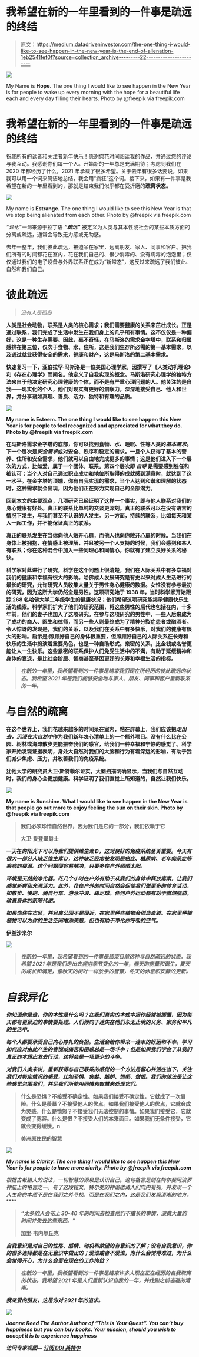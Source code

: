 # 我希望在新的一年里看到的一件事是疏远的终结

> 原文：<https://medium.datadriveninvestor.com/the-one-thing-i-would-like-to-see-happen-in-the-new-year-is-the-end-of-alienation-1eb2541fef0f?source=collection_archive---------22----------------------->

![](img/72c9182800869a0a65c050e809aee3cf.png)

My Name is **Hope**. The one thing I would like to see happen in the New Year is for people to wake up every morning with the hope for a beautiful life each and every day filling their hearts. Photo by @freepik via freepik.com

# 我希望在新的一年里看到的一件事是疏远的终结

祝我所有的读者和关注者新年快乐！感谢您花时间阅读我的作品，并通过您的评论与我互动。我感谢你们每一个人。开始新的一年总是充满期待；考虑到我们在 2020 年都经历了什么，2021 年承载了很多希望。关于去年有很多话要说，如果我可以用一个词来简洁地总结，我会用“疯狂”这个词。接下来，如果有一件事是我希望在新的一年里看到的，那就是结束我们似乎都在受折磨的**疏离状态。**

![](img/796073fd35b91fe21c1f1489d94477b1.png)

My name is **Estrange.** The one thing I would like to see this New Year is that we stop being alienated from each other. Photo by @freepik via freepik.com

*“异化”一词*来源于拉丁语 ***“疏远”*** 被定义为人类与其本性或社会的某些本质方面的分离或疏远，通常会导致无力感或无助感。

去年一整年，我们彼此疏远，被迫呆在家里，远离朋友、家人、同事和客户。把我们所有的时间都花在室内，花在我们自己的、很少消毒的、没有病毒的泡泡里；仅仅通过我们的电子设备与外界联系正在成为“新常态”，这反过来疏远了我们彼此、自然和我们自己。

# 彼此疏远

> *没有人是孤岛*

**人类是社会动物，联系是人类的核心需求；我们需要健康的关系来茁壮成长。正是通过联系，我们完成了生活中发生在我们身上的几乎所有事情。这不仅仅是一种偏好，这是一种生存需要。因此，毫不奇怪，在马斯洛的需求金字塔中，联系和归属感排在第三位，仅次于食物、水、住所，这是我们生存所必需的第一基本需求，以及通过就业获得安全的需求，健康和财产，这是马斯洛的第二基本需求。**

**快速复习一下，亚伯拉罕·马斯洛是一位美国心理学家，因撰写了《人类动机理论》和《存在心理学》而闻名。他定义了自我实现的概念。马斯洛研究心理学的独特方法来自于他决定研究心理健康的个体，而不是有严重心理问题的人。他关注的是自我——现实化的个人，他们对现实有更好的洞察力，深深地接受自己、他人和世界，并分享诸如真理、善良、活力、独特和有趣的品质。**

**![](img/ce082e66221cb0f10f2eeb363139dfa0.png)**

**My name is **Esteem**. The one thing I would like to see happen this New Year is for people to feel recognized and appreciated for what they do. Photo by @freepik via freepik.com**

**在马斯洛需求金字塔的底部，你可以找到食物、水、睡眠、性等人类的*基本需求*。下一个层次是*安全需求*或对安全、秩序和稳定的需求。一旦个人获得了基本的营养、住所和安全需求，他们就可以自由地完成更多的事情；这是他们进入下一个层次的方式，比如爱，属于一个团体，联系。第四个层次即 ***自尊*** 是需要感到胜任和被认可；当个人对自己通过职业成功和地位所取得的成就感到满意时，就达到了这一水平。在金字塔的顶端，你有自我实现的需求，当个人达到和谐和理解的状态时，这种需求就会出现，因为他们正在努力实现自己的全部潜力。**

**回到本文的主要观点，几项研究已经证明了这样一个事实，即与他人联系对我们的身心健康有好处。真正的联系比单纯的交谈更深刻。真正的联系可以在没有语言的情况下发生，与我们甚至不认识的人发生。另一方面，持续的联系，比如每天和某人一起工作，并不能保证真正的联系。**

**真正的联系发生在当你向他人敞开心扉，而他人也向你敞开心扉的时候。当我们在身体上被拥抱，在情感上被理解，并且被另一个人支持的时候，我们会感到和某人有联系；你在这种混合中加入一些同理心和同情心，你就有了建立良好关系的秘诀。**

**科学家对此进行了研究，科学在这个问题上很清楚，我们在人际关系中有多幸福对我们的健康和幸福有很大的影响。哈佛成人发展研究是有史以来对成人生活进行的最长的研究，允许研究人员收集大量关于男性身心健康的数据。女性没有参与最初的研究，因为这所大学仍然全是男性。这项研究始于 1938 年，当时科学家开始跟踪 268 名哈佛大学二年级学生的健康状况；他们希望这项研究能揭示健康快乐生活的线索。科学家们扩大了他们的研究范围，将这些男性的后代也包括在内，十多年前，他们的妻子也加入了这项研究。在参与这项研究的男性中，一些人后来成为了成功的商人、医生和律师，而另一些人则最终成为了精神分裂症患者或酗酒者。令人惊讶的发现是，我们的关系，以及我们在关系中有多快乐，对我们的健康有很大的影响。启示是:照顾好自己的身体很重要，但照顾好自己的人际关系在长寿和快乐的生活中扮演着重要角色，也是一种自助形式。亲密的关系，比金钱或名誉更能让人一生快乐。这些紧密的联系保护人们免受生活中的不满，有助于延缓精神和身体的衰退，是比社会阶层、智商甚至基因更好的长寿和幸福生活的指标。**

> ***在新的一年里，我希望看到的一件事是结束我们现在所经历的彼此疏远的状态。我希望 2021 年是我们能够安全地与家人、朋友、同事和客户重新联系的一年。***

# **与自然的疏离**

**在这个世界上，我们花越来越多的时间呆在室内，粘在屏幕上，我们应该把*走出去，沉浸在大自然中*作为我们新年决心清单上的一个额外项目。没有什么比在公园、树林或海滩散步更能振奋我们的感官，给我们一种幸福和宁静的感觉了。科学家开始发现证据表明，身处大自然对我们的大脑和行为有着深远的影响，有助于我们减少焦虑、压力，并改善我们的免疫系统。**

**犹他大学的研究员大卫·斯特赖尔证实，大脑扫描明确显示，当我们与自然互动时，我们的身心会更加健康。科学证明了我们直觉上所知道的，自然让我们快乐。**

**![](img/25eef76cc3f88a7a2baa367c4e26aa27.png)**

**My name is **Sunshine**. What I would like to see happen in the New Year is that people go out more to enjoy feeling the sun on their skin. Photo by @freepik via freepik.com**

> **我们必须珍惜自然世界，因为我们是它的一部分，我们依赖于它**
> 
> **大卫·爱登堡爵士**

**一天在*的阳光下可以为我们提供维生素 D，这对良好的免疫系统至关重要。今天有很大一部分人缺乏维生素 D，这种缺乏经常被发现是癌症、糖尿病、老年痴呆症等疾病的根源。这个问题很容易解决，只要多在户外晒晒太阳。***

***环境是天然的净化器。花几个小时在户外有助于从我们的身体中释放毒素，让我们感觉新鲜和充满活力。此外，花在户外的时间自然会促使我们做更多的体育活动，如散步、慢跑、骑自行车、游泳冲浪、踢足球。任何户外运动都有助于燃烧脂肪，改善身体的新陈代谢。***

***如果你住在市区，并且离公园不是很近，在家里种些植物会创造奇迹。在家里种植植物可以为你的生活空间增添美感，但也有助于净化你呼吸的空气。***

******伊兰沙米尔******

***![](img/13ec98371a532552272af4d7262b6da9.png)***

> ***在新的一年里，我希望看到的一件事是结束目前这种与自然疏远的状态。我希望 2021 年是我们走出去拥抱季节变化的一年，春天的能量和诞生，夏天的成长和满足，像秋天的树叶一样放手的智慧，冬天的休息和安静的更新。***

# ***自我异化***

***你知道你是谁，你的本性是什么吗？在我们真实的本性中运作经常被搁置，因为每天都有更紧迫的事情要处理。人们倾向于迷失在他们永无止境的义务、家务和平凡的生活中。***

***每个人都要承受自己内心挣扎的负担。生活会给你带来一连串的好运和不幸。学习如何应对由此产生的喜悦或痛苦和困惑总是一场斗争；但是如果我们学会了从我们真正的本质出发去行动，这将会是一场更少的斗争。***

***对我们人类来说，重新获得与自己联系的感觉的一个方法是留心并活在当下，关注我们对特定情况的感受，比如恐惧、贪婪、嫉妒、愤怒、憎恨。我们的想法是让这些感觉包围我们，并尽我们所能用同情和智慧来处理它们。***

> ****什么是恐惧？不接受不确定性。如果我们接受不确定性，它就成了一次冒险。什么是羡慕？不接受他人的优点。如果我们接受他人的优点，它就会成为灵感。什么是愤怒？不接受我们无法控制的事情。如果我们接受它，它就变成了宽容。什么是恨？不接受人们的本来面目。如果我们无条件接受，它就会变得缓慢。n****
> 
> ****美洲原住民的智慧****

***![](img/b55acb1983ba7590b4fb9a6c0813b45e.png)***

***My name is **Clarity**. The one thing I would like to see happen this New Year is for people to have more clarity. Photo by @freepik via freepik.com***

***根据古希腊人的说法，一切智慧的源泉*是认识自己*。这句格言是刻在特尔斐阿波罗神庙上的格言之一。有了这段铭文，特尔斐的神谕邀请人们向内凝视，并发现一个人生命的本质不是在我们之外寻找，而是在我们之内，这是我们发现清晰的地方。*****

> ***“太多的人会花上 30-40 年的时间去检查他们不擅长的事情，浪费大量的时间并失去这些东西。”***
> 
> ****加里·韦内尔丘克****

***自我意识是对自己的性格、感情、动机和欲望的有意识的了解；没有自我意识，你的很多选择都是在无意识中做出的；*爱谁或者不爱谁，为什么会觉得难过，为什么会觉得开心，为什么会留在现在的工作岗位？****

> ***在新的一年里，我希望看到的一件事是结束许多人现在正在经历的自我疏离的状态。我希望 2021 年是人们重新认识自我的一年，并找到之前逃避的清晰。***

***我亲爱的朋友，这是你对 2021 年的追求。***

***![](img/d4d7aa9317fc6b6e6fadd4a64aeabe0f.png)***

***Joanne Reed The Author
Author of “This Is Your Quest”. You can’t buy happiness but you can buy books. Your mission, should you wish to accept it is to experience happiness***

*****访问专家视图—** [**订阅 DDI 英特尔**](https://datadriveninvestor.com/ddi-intel)***